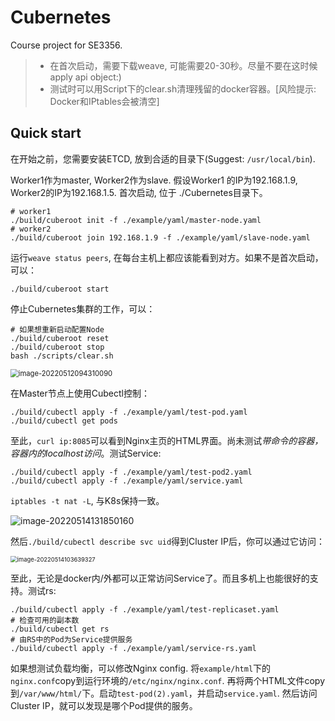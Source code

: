 # Cubernetes
Course project for SE3356.

> - 在首次启动，需要下载weave, 可能需要20-30秒。尽量不要在这时候apply api object:)
> - 测试时可以用Script下的clear.sh清理残留的docker容器。[风险提示: Docker和IPtables会被清空]

## Quick start

在开始之前，您需要安装ETCD, 放到合适的目录下(Suggest: `/usr/local/bin`).

Worker1作为master, Worker2作为slave. 假设Worker1 的IP为192.168.1.9, Worker2的IP为192.168.1.5. 首次启动, 位于 ./Cubernetes目录下。

```shell
# worker1
./build/cuberoot init -f ./example/yaml/master-node.yaml
# worker2
./build/cuberoot join 192.168.1.9 -f ./example/yaml/slave-node.yaml
```

运行`weave status peers`, 在每台主机上都应该能看到对方。如果不是首次启动，可以：

````shell
./build/cuberoot start
````

停止Cubernetes集群的工作，可以：

```shell
# 如果想重新启动配置Node
./build/cuberoot reset
./build/cuberoot stop
bash ./scripts/clear.sh
```

<img src="https://s2.loli.net/2022/05/12/Uy61jQ9cpbK2ZR4.png" alt="image-20220512094310090" style="zoom: 80%;" />

在Master节点上使用Cubectl控制：
```shell
./build/cubectl apply -f ./example/yaml/test-pod.yaml 
./build/cubectl get pods
```

至此，`curl ip:8085`可以看到Nginx主页的HTML界面。尚未测试*带命令的容器，容器内的localhost访问*。测试Service:

```shell
./build/cubectl apply -f ./example/yaml/test-pod2.yaml 
./build/cubectl apply -f ./example/yaml/service.yaml 
```

`iptables -t nat -L`, 与K8s保持一致。

![image-20220514131850160](https://s2.loli.net/2022/05/14/iprcM7wYNFL1moR.png)

然后`./build/cubectl describe svc uid`得到Cluster IP后，你可以通过它访问：

<img src="C:/Users/11796/AppData/Roaming/Typora/typora-user-images/image-20220514103639327.png" alt="image-20220514103639327" style="zoom:67%;" />

至此，无论是docker内/外都可以正常访问Service了。而且多机上也能很好的支持。测试rs:

```shell
./build/cubectl apply -f ./example/yaml/test-replicaset.yaml
# 检查可用的副本数
./build/cubectl get rs
# 由RS中的Pod为Service提供服务
./build/cubectl apply -f ./example/yaml/service-rs.yaml
```

如果想测试负载均衡，可以修改Nginx config. 将`example/html`下的`nginx.conf`copy到运行环境的`/etc/nginx/nginx.conf`. 再将两个HTML文件copy到`/var/www/html/`下。启动`test-pod(2).yaml`，并启动`service.yaml`. 然后访问Cluster IP，就可以发现是哪个Pod提供的服务。






